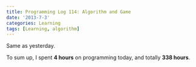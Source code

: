 ```yaml
---
title: Programming Log 114: Algorithm and Game
date: '2013-7-3'
categories: Learning
tags: [Learning, algorithm]
---
```


Same as yesterday.

To sum up, I spent **4 hours** on programming today, and totally **338 hours**. 